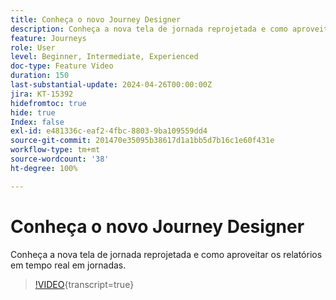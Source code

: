 ```yaml
---
title: Conheça o novo Journey Designer
description: Conheça a nova tela de jornada reprojetada e como aproveitar os relatórios em tempo real em jornadas.
feature: Journeys
role: User
level: Beginner, Intermediate, Experienced
doc-type: Feature Video
duration: 150
last-substantial-update: 2024-04-26T00:00:00Z
jira: KT-15392
hidefromtoc: true
hide: true
Index: false
exl-id: e481336c-eaf2-4fbc-8803-9ba109559dd4
source-git-commit: 201470e35095b38617d1a1bb5d7b16c1e60f431e
workflow-type: tm+mt
source-wordcount: '38'
ht-degree: 100%

---
```


# Conheça o novo Journey Designer

Conheça a nova tela de jornada reprojetada e como aproveitar os relatórios em tempo real em jornadas.

>[!VIDEO](https://video.tv.adobe.com/v/3443600/?learn=on&captions=por_br){transcript=true}
